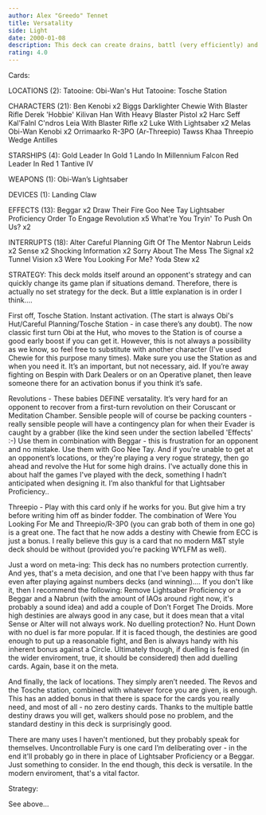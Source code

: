 ```yaml
---
author: Alex "Greedo" Tennet
title: Versatality
side: Light
date: 2000-01-08
description: This deck can create drains, battl (very efficiently) and react to all situations. Take control or defend. It’s versatile, and that’s the key.
rating: 4.0
---
```

Cards: 

LOCATIONS (2):
Tatooine: Obi-Wan's Hut
Tatooine: Tosche Station

CHARACTERS (21):
Ben Kenobi  x2
Biggs Darklighter
Chewie With Blaster Rifle
Derek 'Hobbie' Kilivan
Han With Heavy Blaster Pistol  x2
Harc Seff
Kal'Falnl C'ndros
Leia With Blaster Rifle  x2
Luke With Lightsaber  x2
Melas
Obi-Wan Kenobi	x2
Orrimaarko
R-3PO (Ar-Threepio)
Tawss Khaa
Threepio
Wedge Antilles

STARSHIPS (4):
Gold Leader In Gold 1
Lando In Millennium Falcon
Red Leader In Red 1
Tantive IV

WEAPONS (1):
Obi-Wan’s Lightsaber

DEVICES (1):
Landing Claw

EFFECTS (13):
Beggar	x2
Draw Their Fire
Goo Nee Tay
Lightsaber Proficiency
Order To Engage
Revolution  x5
What're You Tryin' To Push On Us?  x2

INTERRUPTS (18):
Alter
Careful Planning
Gift Of The Mentor
Nabrun Leids  x2
Sense  x2
Shocking Information  x2
Sorry About The Mess
The Signal  x2
Tunnel Vision  x3
Were You Looking For Me?
Yoda Stew  x2

STRATEGY:
This deck molds itself around an opponent's strategy and can quickly change its game plan if situations demand. Therefore, there is actually no set strategy for the deck. But a little
explanation is in order I think....

First off, Tosche Station. Instant activation. (The start is always Obi's Hut/Careful Planning/Tosche Station - in case there’s any doubt). The now classic first turn Obi at the Hut, who moves to the Station is of course a good early boost if you can get it. However, this is not always a possibility as we know, so feel free to substitute with another character (I've used Chewie for this purpose many times). Make sure you use the Station as and when you need it. It’s an important, but not necessary, aid. If you’re away fighting on Bespin with Dark Dealers or on an Operative planet, then leave someone there for an activation bonus if you think it’s safe.

Revolutions - These babies DEFINE versatality. It’s very hard for an opponent to recover from a first-turn revolution on their Coruscant or Meditation Chamber. Sensible people will of course be packing counters - really sensible people will have a contingency plan for when their Evader is caught by a grabber (like the kind seen under the section labelled 'Effects' :-)
Use them in combination with Beggar - this is frustration for an opponent and no mistake. Use them with Goo Nee Tay. And if you're unable to get at an opponent’s locations, or they're playing a very rogue strategy, then go ahead and revolve the Hut for some high drains. I've actually done this in about half the games I've played with the deck, something I hadn’t anticipated when designing it. I’m also thankful for that Lightsaber Proficiency..

Threepio - Play with this card only if he works for you. But give him a try before writing him off as binder fodder. The combination of Were You Looking For Me and Threepio/R-3P0 (you can grab both of them in one go) is a great one. The fact that he now adds a destiny with Chewie from ECC is just a bonus. I really believe this guy is a card that no modern M&T style deck should be without (provided you're packing WYLFM as well).

Just a word on meta-ing: This deck has no numbers protection currently. And yes, that's a meta decision, and one that I've been happy with thus far even after playing against numbers decks (and winning).... If you don't like it, then I recommend the following: Remove Lightsaber Proficiency or a Beggar and a Nabrun (with the amount of IAOs around right now, it's probably
a sound idea) and add a couple of Don’t Forget The Droids. More high destinies are always good in any case, but it does mean that a vital Sense or Alter will not always work.
No duelling protection? No. Hunt Down with no duel is far more popular. If it is faced though, the destinies are good enough to put up a reasonable fight, and Ben is always handy with his inherent bonus against a Circle. Ultimately though, if duelling is feared (in the wider enviroment, true, it should be considered) then add duelling cards. Again, base it on the meta.

And finally, the lack of locations. They simply aren’t needed. The Revos and the Tosche station, combined with whatever force you are given, is enough. This has an added bonus in that there is space for the cards you really need, and most of all - no zero destiny cards.
Thanks to the multiple battle destiny draws you will get, walkers should pose no problem, and the standard destiny in this deck is surprisingly good.

There are many uses I haven't mentioned, but they probably speak for themselves. Uncontrollable Fury is one card I’m deliberating over - in the end it'll probably go in there in place of Lightsaber Proficiency or a Beggar. Just something to consider. In the end though, this deck is versatile. In the modern enviroment, that's a vital factor. 

Strategy: 

See above... 